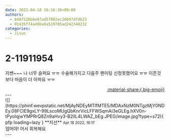 ```yaml
---
date: 2022-04-18 16:16:36+09:00
authors:
  - 840f526bbe07ad57082ec26697dfdb23
  - 01435f74a49ba8a519705ad242348232
categories:
  - Jisun
---
```


# 2-11911954

<div class="post-container" markdown="1">
<div class="content-container md-sidebar__scrollwrap" markdown="1">

지쌘~~~ 나 너무 슬퍼요 ㅠㅠ  수술해가지고 다음주 팬미팅 신청못했어요 ㅠㅠ 이픈것보다 마음이 더 아파요 ㅠㅠ<br>

</div>
</div>

<div style="text-align: right;" markdown="1">
<a href="https://weverse.io/fromis9/fanpost/2-11911954" style="text-align: right;">:material-share:{.big-emoji}</a>
</div>
---

<div class="comments-container md-sidebar__scrollwrap" markdown="1">
<div class="comment" markdown="1">
<div class='id-container' markdown="1">
![](https://phinf.wevpstatic.net/MjAyNDEyMTlfMTE5/MDAxNzM0NTgzMjY0NDEy.08FClE9gxLY-99LscoMUgQbKnrVicLFFWSqmAi3eGLEg.hXV0n-tPyoIqjwYMPRrQ8Zn9aHvy3-B2llL4LWAZ_bEg.JPEG/image.jpg?type=s72){ pfp loading=lazy }
**<span class="artist">지선</span>** <small>Apr 18 2022, 16:17</small><br>
</div>
<div class='comment-body' markdown="1">
엄머야! 어서 회복해요
</div>
</div>
</div>
---
